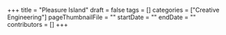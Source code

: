 +++
title = "Pleasure Island"
draft = false
tags = []
categories = ["Creative Engineering"]
pageThumbnailFile = ""
startDate = ""
endDate = ""
contributors = []
+++
